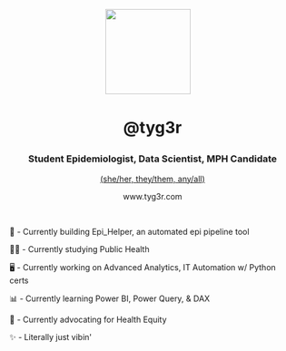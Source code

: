 <div align=center><p ><img src="https://github.com/tyg3rr/tyg3rr/assets/107812334/947a3bb6-1755-4a8d-90a0-a0c4b5638b5f" width="150px" height="150px"  >   &nbsp; &nbsp;</p>
  <h1><p > @tyg3r</p></h1>
  <h3><p > Student Epidemiologist, Data Scientist, MPH Candidate</p></h3>
  <p ><a href="https://en.pronouns.page/@tyg3r)">(she/her, they/them, any/all)</a>
  <p > www.tyg3r.com</p></div>


<br/>


🔧 - Currently building Epi_Helper, an automated epi pipeline tool

🧑‍🎓 - Currently studying Public Health

🖥️ - Currently working on Advanced Analytics, IT Automation w/ Python certs

📊 - Currently learning Power BI, Power Query, & DAX

📢 - Currently advocating for Health Equity

✨ - Literally just vibin'



<!--
**tyg3rr/tyg3rr** is a ✨ _special_ ✨ repository because its `README.md` (this file) appears on your GitHub profile.

Here are some ideas to get you started:

- 🔭 I’m currently working on ...
- 🌱 I’m currently learning ...
- 👯 I’m looking to collaborate on ...
- 🤔 I’m looking for help with ...
- 💬 Ask me about ...
- 📫 How to reach me: ...
- 😄 Pronouns: ...
- ⚡ Fun fact: ...
-->
